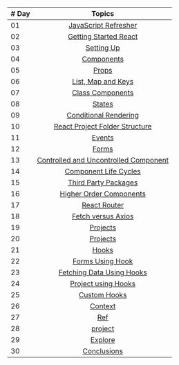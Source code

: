 
| # Day |                                     Topics                                          |
| ----- | :---------------------------------------------------------------------------------: |
| 01    |                      [JavaScript Refresher](./days/day_01.md)                       |
| 02    |                     [Getting Started React](./days/day_02.md)                       |
| 03    |                                     [Setting Up](./days/day_03.md)                  |
| 04    |                                     [Components](./days/day_04.md)                  |
| 05    |                                             [Props](./days/day_05.md)               |
| 06    |                              [List, Map and Keys](./days/day_06.md)                 |
| 07    |                            [Class Components](./days/day_07.md)                     |
| 08    |                                           [States](./days/day_08.md)                |
| 09    |                     [Conditional Rendering](./days/day_09.md)                       |
| 10    |         [React Project Folder Structure](./days/day_10.md)                          |
| 11    |                                           [Events](./days/day_11.md)                |
| 12    |                                             [Forms](./days/day_12.md)               |
| 13    |       [Controlled and Uncontrolled Component](./days/day_13.md)                     |
| 14    |                     [Component Life Cycles](./days/day_14.md)                       |
| 15    |                        [Third Party Packages](./days/day_15.md)                     |
| 16    |                     [Higher Order Components](./days/day_16.md)                     |
| 17    |                                    [React Router](./days/day_17.md)                 |
| 18    |                                [Fetch versus Axios](./days/day_18.md)               |
| 19    |                                          [Projects](./days/day_19.md)               |
| 20    |                                          [Projects](./days/day_20.md)               |
| 21    |                                   [Hooks](./days/day_21.md)                         |
| 22    |                              [Forms Using Hook](./days/day_22.md)                   |
| 23    |                 [Fetching Data Using Hooks](./days/day_23.md)                       |
| 24    |                                     [Project using Hooks](./days/day_24.md)         |
| 25    |                                    [Custom Hooks](./days/day_25.md)                 |
| 26    |                                            [Context](./days/day_26.md)              |
| 27    |                                                  [Ref](./days/day_27.md)            |
| 28    |                                            [project](./days/day_28.md)              |
| 29    |                                            [Explore](./days/day_29.md)              |
| 30    |                                      [Conclusions](./days/day_30.md)                |            
